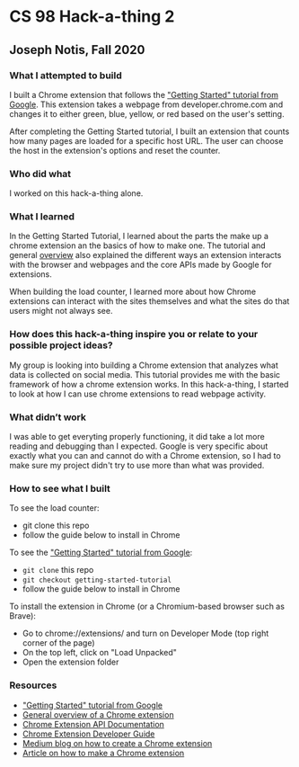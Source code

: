 # CS 98 Hack-a-thing 2
## Joseph Notis, Fall 2020

### What I attempted to build

I built a Chrome extension that follows the ["Getting Started" tutorial from Google](https://developer.chrome.com/extensions/getstarted). 
This extension takes a webpage from developer.chrome.com and changes it to either green, blue, yellow, or red based on the user's setting.

After completing the Getting Started tutorial, I built an extension that counts how many pages are loaded for a specific host URL. The user can choose the host in the extension's options and reset the counter.

### Who did what

I worked on this hack-a-thing alone.

### What I learned

In the Getting Started Tutorial, I learned about the parts the make up a chrome extension an the basics of how to make one. The tutorial and general [overview](https://developer.chrome.com/extensions/overview) also explained the different ways an extension interacts with the browser and webpages and the core APIs made by Google for extensions.

When building the load counter, I learned more about how Chrome extensions can interact with the sites themselves and what the sites do that users might not always see.

### How does this hack-a-thing inspire you or relate to your possible project ideas?

My group is looking into building a Chrome extension that analyzes what data is collected on social media. This tutorial provides me with the basic framework of how a chrome extension works. In this hack-a-thing, I started to look at how I can use chrome extensions to read webpage activity.

### What didn’t work

I was able to get everyting properly functioning, it did take a lot more reading and debugging than I expected. Google is very specific about exactly what you can and cannot do with a Chrome extension, so I had to make sure my project didn't try to use more than what was provided.

### How to see what I built

To see the load counter:
* git clone this repo
* follow the guide below to install in Chrome

To see the ["Getting Started" tutorial from Google](https://developer.chrome.com/extensions/getstarted):
* `git clone` this repo
* `git checkout getting-started-tutorial`
* follow the guide below to install in Chrome

To install the extension in Chrome (or a Chromium-based browser such as Brave):
* Go to chrome://extensions/ and turn on Developer Mode (top right corner of the page)
* On the top left, click on "Load Unpacked"
* Open the extension folder

### Resources

* ["Getting Started" tutorial from Google](https://developer.chrome.com/extensions/getstarted)
* [General overview of a Chrome extension](https://developer.chrome.com/extensions/overview)
* [Chrome Extension API Documentation](https://developer.chrome.com/extensions/runtime)
* [Chrome Extension Developer Guide](https://developer.chrome.com/extensions/devguide)
* [Medium blog on how to create a Chrome extension](https://medium.com/coding-in-simple-english/how-to-create-chrome-extension-7dd396e884ef)
* [Article on how to make a Chrome extension](https://thoughtbot.com/blog/how-to-make-a-chrome-extension)